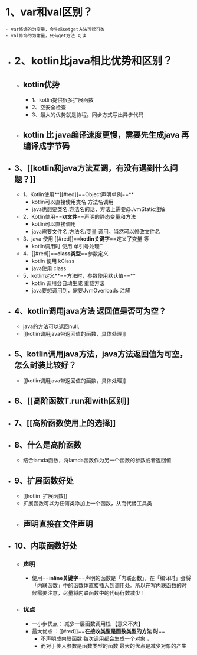 # 1、var和val区别？
	- var修饰的为变量，会生成setget方法可读可改
	- val修饰的为常量，只有get方法 可读
- # 2、kotlin比java相比优势和区别？
	- ## kotlin优势
		- 1、kotlin提供很多扩展函数
		- 2、空安全检查
		- 3、最大的优势就是协程。同步方式写出异步代码
	- ## kotlin 比 java编译速度更慢，需要先生成java 再编译成字节码
- ## 3、[[kotlin和java方法互调，有没有遇到什么问题？]]
	- 1、Kotlin使用**[[#red]]==Object声明单例==**
		- kotlin可以直接使用类名.方法名调用
		- java也想要类名.方法名的话，方法上需要@JvmStatic注解
	- 2、Kotlin使用==**kt文件**==声明的静态变量和方法
		- kotlin可以直接调用
		- java需要文件名.方法名/变量 调用。当然可以修改文件名
	- 3、java 使用 [[#red]]==**kotlin关键字**==定义了变量 等
		- kotlin调用时 使用 单引号处理``
	- 4、[[#red]]==**class类型**==参数定义
		- kotlin 使用 kClass
		- java使用 class
	- 5、kotlin定义**==方法时，参数使用默认值==**
		- kotlin 调用会自动生成 重载方法
		- java要想调用到，需要JvmOverloads 注解
- ## 4、kotlin调用java方法 返回值是否可为空？
	- java的方法可以返回null,
	- [[kotlin调用java带返回值的函数，具体处理]]
- ## 5、kotlin调用java方法，java方法返回值为可空，怎么封装比较好？
	- [[kotlin调用java带返回值的函数，具体处理]]
- ## 6、[[高阶函数T.run和with区别]]
- ## 7、[[高阶函数使用上的选择]]
- ## 8、什么是高阶函数
	- 结合lamda函数，将lamda函数作为另一个函数的参数或者返回值
- ## 9、扩展函数好处
	- [[kotlin  扩展函数]]
	- 扩展函数可以为任何类添加上一个函数，从而代替工具类
	- ## 声明直接在文件声明
- ## 10、内联函数好处
	- ### 声明
		- 使用==**inline关键字**==声明的函数是「内联函数」，在「编译时」会将「内联函数」中的函数体直接插入到调用处。所以在写内联函数的时候需要注意，尽量将内联函数中的代码行数减少！
	- ### 优点
		- 一小步优点：    减少一层函数调用栈     【意义不大】
		- 最大优点 ：[[#red]]==**在接收类型是函数类型的方法 时**==
			- 不声明成内联函数  每次调用都会生成一个对象 ，
			- 而对于传入参数是函数类型的函数 最大的优点是减少对象的产生